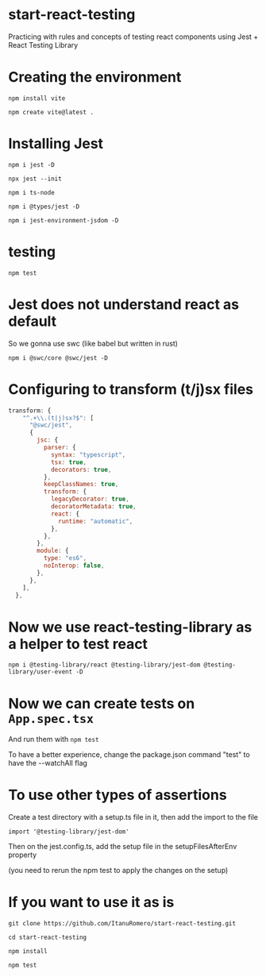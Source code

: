 # start-react-testing
Practicing with rules and concepts of testing react components using Jest + React Testing Library


# Creating the environment
```
npm install vite

npm create vite@latest .
```

# Installing Jest
```
npm i jest -D

npx jest --init

npm i ts-node

npm i @types/jest -D

npm i jest-environment-jsdom -D
```

# testing
```
npm test
```
# Jest does not understand react as default
So we gonna use swc (like babel but written in rust)
```
npm i @swc/core @swc/jest -D
```
# Configuring to transform (t/j)sx files

``` js
transform: {
    "^.+\\.(t|j)sx?$": [
      "@swc/jest",
      {
        jsc: {
          parser: {
            syntax: "typescript",
            tsx: true,
            decorators: true,
          },
          keepClassNames: true,
          transform: {
            legacyDecorator: true,
            decoratorMetadata: true,
            react: {
              runtime: "automatic",
            },
          },
        },
        module: {
          type: "es6",
          noInterop: false,
        },
      },
    ],
  },
```

# Now we use react-testing-library as a helper to test react

```
npm i @testing-library/react @testing-library/jest-dom @testing-library/user-event -D
```

# Now we can create tests on `App.spec.tsx`
And run them with `npm test`

To have a better experience, change the package.json command "test" to have the --watchAll flag

# To use other types of assertions
Create a test directory with a setup.ts file in it, then add the import to the file

```
import '@testing-library/jest-dom'
```

Then on the jest.config.ts, add the setup file in the setupFilesAfterEnv property

(you need to rerun the npm test to apply the changes on the setup)

# If you want to use it as is

```
git clone https://github.com/ItanuRomero/start-react-testing.git

cd start-react-testing

npm install

npm test
```